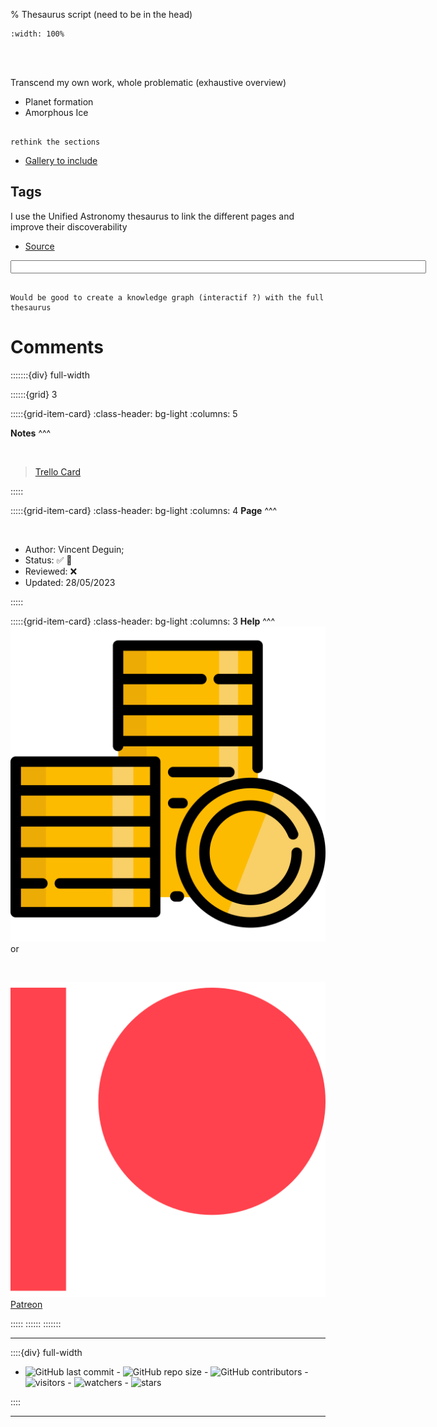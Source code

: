% Thesaurus script (need to be in the head)

<script src='https://ajax.googleapis.com/ajax/libs/jquery/1.8.2/jquery.js'></script>
<script type="text/javascript" src="https://vocabs.ardc.edu.au/apps/assets/vocab_widget/js/vocab_widget_v2.js"></script>
<link rel="stylesheet" type="text/css" href="https://vocabs.ardc.edu.au/apps/assets/vocab_widget/css/vocab_widget_v2.css" />
<script type="text/javascript" src="https://vocabs.ardc.edu.au/assets/core/lib/qtip2/jquery.qtip.js"></script>
<link rel="stylesheet" type="text/css" href="https://cdn.jsdelivr.net/qtip2/2.2.1/basic/jquery.qtip.min.css" media="screen" />

```{image} _static/Images/Title-nb-notes.png
:width: 100%

```

<br>
<br>



Transcend my own work, whole problematic (exhaustive overview)

- Planet formation
- Amorphous Ice


```{note}

rethink the sections

```

- [Gallery to include](https://codepen.io/GreenSock/pen/JjeRNGz)

## Tags

I use the Unified Astronomy thesaurus to link the different pages and improve their discoverability

- [Source](https://vocabs.ardc.edu.au/viewById/119)

<input type="text" id="the-unified-astronomy-thesaurus" name="the-unified-astronomy-thesaurus" value="" size="80" autocomplete="off">
<script>
$("#the-unified-astronomy-thesaurus").qtip({
    content:{text:'<div class="subject_chooser"></div>'},
    prerender:true,
    position:{
        my:'center left',
        at: 'center right',
        viewport:$(window)
    },
    show: {event: 'click',ready:false},
    hide: {event: 'unfocus'},
    events: {
        render: function(event, api) {
            var widget = $(".subject_chooser", this).vocab_widget({mode:'tree',
                repository:'http://vocabs.ardc.edu.au/repository/api/lda/aas/the-unified-astronomy-thesaurus/5-0-0',
                endpoint:'https://vocabs.ardc.edu.au/apps/vocab_widget/proxy/' ,
                display_count:false});
            widget.on('treeselect.vocab.ands', function(event) {
                var target = $(event.target);
                var data = target.data('vocab');
                $("#the-unified-astronomy-thesaurus").val(data.label);
            });
            api.elements.content.find('.hasTooltip').qtip('repopsition');
            api.elements.content.find('.hasTooltip').qtip('update');
        }
    },
    style: {classes: 'qtip-bootstrap ui-tooltip-shadow ui-tooltip-bootstrap ui-tooltip-large'}
});
</script>


```{note}

Would be good to create a knowledge graph (interactif ?) with the full thesaurus

```


# Comments



:::::::{div} full-width

::::::{grid} 3

:::::{grid-item-card}
:class-header: bg-light
:columns: 5

**Notes**
^^^

<br>

<blockquote class="trello-card"> 
  <a href="https://trello.com/c/WTiMvieA/3-intromd">Trello Card</a>
</blockquote>
<script src="https://p.trellocdn.com/embed.min.js"></script>


:::::



:::::{grid-item-card}
:class-header: bg-light
:columns: 4
**Page**
^^^

<br>

- Author:  Vincent Deguin;
- Status:  &#9989; <span class="hovertext" data-hover="To be Reviewed">🔎</span>
- Reviewed: <span class="hovertext" data-hover="Insert here who has done what">&#x274C;</span>
- Updated: 28/05/2023



   
:::::

:::::{grid-item-card}
:class-header: bg-light
:columns: 3
<span style="float: right">![flag alt >](_static/Svg_icons/coins-money-svgrepo-com.svg)</span>**Help** 
^^^

<br>

<script type='text/javascript' src='https://storage.ko-fi.com/cdn/widget/Widget_2.js'></script><script type='text/javascript'>kofiwidget2.init('Buy me a coffee', '#317315', 'O4O6EZO78');kofiwidget2.draw();</script> 

<br>
<br>

or

<br>

![flag alt >](_static/Svg_icons/patreon-svgrepo-com.svg) [Patreon](https://www.patreon.com/Science_for_the_People) 

:::::
::::::
:::::::


***

::::{div} full-width

- ![GitHub last commit](https://img.shields.io/github/last-commit/Deugz/nb-notes?color=green&style=plastic) - ![GitHub repo size](https://img.shields.io/github/repo-size/Deugz/nb-notes?color=yellow&style=plastic) - ![GitHub contributors](https://img.shields.io/github/contributors/Deugz/nb-notes?color=red&style=plastic) - ![visitors](https://page-views.glitch.me/badge?page_id=https://deugz.github.io/nb-notes/_build/html/intro.html) - ![watchers](https://img.shields.io/github/watchers/Deugz/nb-notes?style=social) - ![stars](https://img.shields.io/github/stars/Deugz/nb-notes?style=social)
      
::::


***

<script src="https://utteranc.es/client.js"
        repo="Deugz/nb-notes"
        issue-term="pathname"
        theme="github-light"
        crossorigin="anonymous"
        async>
</script>



